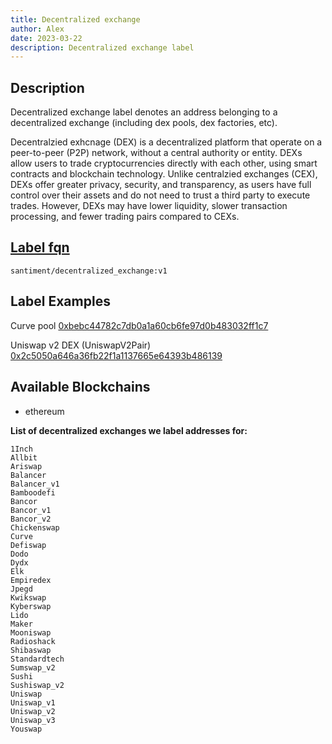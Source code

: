 ```yaml
---
title: Decentralized exchange
author: Alex
date: 2023-03-22
description: Decentralized exchange label
---
```


## Description

Decentralized exchange label denotes an address belonging to a decentralized exchange (including dex pools, dex factories, etc).

Decentralzied exhcnage (DEX) is a decentralized platform that operate on a peer-to-peer (P2P) network, without a central authority or entity. DEXs allow users to trade cryptocurrencies directly with each other, using smart contracts and blockchain technology. Unlike centralzied exchanges (CEX), DEXs offer greater privacy, security, and transparency, as users have full control over their assets and do not need to trust a third party to execute trades. However, DEXs may have lower liquidity, slower transaction processing, and fewer trading pairs compared to CEXs.

## [Label fqn](/label-fqn)

`santiment/decentralized_exchange:v1`

## Label Examples

Curve pool [0xbebc44782c7db0a1a60cb6fe97d0b483032ff1c7](https://etherscan.io/address/0xbebc44782c7db0a1a60cb6fe97d0b483032ff1c7)

Uniswap v2 DEX (UniswapV2Pair) [0x2c5050a646a36fb22f1a1137665e64393b486139](https://etherscan.io/address/0x2c5050a646a36fb22f1a1137665e64393b486139)


## Available Blockchains

* ethereum

**List of decentralized exchanges we label addresses for:**

```
1Inch
Allbit
Ariswap
Balancer
Balancer_v1
Bamboodefi
Bancor
Bancor_v1
Bancor_v2
Chickenswap
Curve
Defiswap
Dodo
Dydx
Elk
Empiredex
Jpegd
Kwikswap
Kyberswap
Lido
Maker
Mooniswap
Radioshack
Shibaswap
Standardtech
Sumswap_v2
Sushi
Sushiswap_v2
Uniswap
Uniswap_v1
Uniswap_v2
Uniswap_v3
Youswap
```